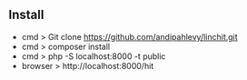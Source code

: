 

## Install

- cmd > Git clone https://github.com/andipahlevy/linchit.git
- cmd > composer install
- cmd > php -S localhost:8000 -t public
- browser > http://localhost:8000/hit
